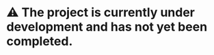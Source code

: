 



























# :warning: The project is currently under development and has not yet been completed.
